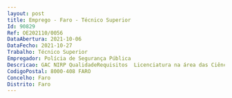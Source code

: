 ```yaml
--- 
layout: post
title: Emprego - Faro - Técnico Superior
Id: 90829
Ref: OE202110/0056
DataAbertura: 2021-10-06
DataFecho: 2021-10-27
Trabalho: Técnico Superior
Empregador: Polícia de Segurança Pública
Descricao: GAC NIRP QualidadeRequisitos  Licenciatura na área das Ciências da Comunicação, Relações Públicas ou SecretariadoFunções ·         Elaborar o Plano Anual de Atividades e acompanhar a sua execução·         Prestar o apoio solicitado ao Comando·         Desenvolver a imagem institucional da PSP em coordenação com a Direção Nacional·         Promover a realização de campanhas informativas interna e externas·         Organizar e dar apoio aos atos sociais e protocolares do Comando·         Estabelecer os contatos entre o Comando e os OCS·         Definir os objetivos e políticas de Qualidade·         Acompanhar os objetivos da Qualidade·         Coordenar e acompanhar a execução dos planos e ações de melhoria·         Gerir toda a documentação interna do Sistema de Gestão de qualidade·         Assegurar a realização da Autoavaliação
CodigoPostal: 8000-408 FARO
Concelho: Faro
Distrito: Faro
--- 
```


